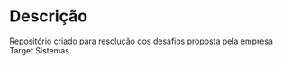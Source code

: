 # Descrição 

Repositório criado para resolução dos desafios proposta pela empresa Target Sistemas. 